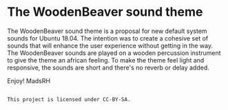 # The WoodenBeaver sound theme

The WoodenBeaver sound theme is a proposal for new default system sounds for Ubuntu 18.04. 
The intention was to create a cohesive set of sounds that will enhance the user experience without getting in the way.
The WoodenBeaver sounds are played on a wooden percussion instrument to give the theme an african feeling. 
To make the theme feel light and responsive, the sounds are short and there's no reverb or delay added.

Enjoy!
MadsRH

```

This project is licensed under CC-BY-SA.


